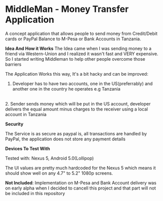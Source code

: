 # MiddleMan - Money Transfer Application
A concept application that allows people to send money from Credit/Debit cards or PayPal Balance to M-Pesa or Bank Accounts
in Tanzania.

<b>Idea And How it Works</b>
The Idea came when I was sending money to a friend via Western-Union and I realized it wasn't fast and VERY expensive.
So I started writing Middleman to help other people overcome those barriers

The Application Works this way, It's a bit hacky and can be improved:

1. Developer has to have two accounts, one in the US(preferrably) and another one in the country he operates e.g Tanzania
</br>
2. Sender sends money which will be put in the US account, developer delivers the equal amount minus charges to the receiver
using a local account in Tanzania


<b>Security</b>

The Service is as secure as paypal is, all transactions are handled by PayPal, the application does not store any payment details

<b>Devices To Test With</b>

Tested with: Nexus 5, Android 5.0(Lollipop)

The UI values are pretty much hardcoded for the Nexus 5 which means it should show well on any 4.7" to 5.2" 1080p screens.

<b>Not Included</b>:
Implementation on M-Pesa and Bank Account delivery was on early alpha when I decided to cancell this project and that part will
not be included in this repository
